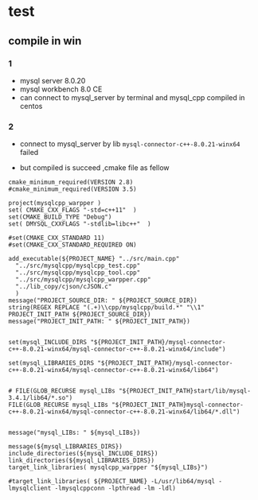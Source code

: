 # test


## compile in win
### 1
- mysql server 8.0.20
- mysql workbench 8.0 CE
- can connect to mysql_server by terminal and mysql_cpp compiled in centos


### 2
- connect to mysql_server by lib `mysql-connector-c++-8.0.21-winx64` failed

- but compiled is succeed ,cmake file as fellow
```
cmake_minimum_required(VERSION 2.8)
#cmake_minimum_required(VERSION 3.5)

project(mysqlcpp_warpper )
set( CMAKE_CXX_FLAGS "-std=c++11"  )
set(CMAKE_BUILD_TYPE "Debug")
set( DMYSQL_CXXFLAGS "-stdlib=libc++"  )

#set(CMAKE_CXX_STANDARD 11)
#set(CMAKE_CXX_STANDARD_REQUIRED ON)

add_executable(${PROJECT_NAME} "../src/main.cpp"
  "../src/mysqlcpp/mysqlcpp_test.cpp"
  "../src/mysqlcpp/mysqlcpp_tool.cpp"
  "../src/mysqlcpp/mysqlcpp_warpper.cpp"
  "../lib_copy/cjson/cJSON.c"
  )
message("PROJECT_SOURCE_DIR: " ${PROJECT_SOURCE_DIR})
string(REGEX REPLACE "(.+)\\cpp/mysqlcpp/build.*" "\\1" PROJECT_INIT_PATH ${PROJECT_SOURCE_DIR})
message("PROJECT_INIT_PATH: " ${PROJECT_INIT_PATH})


set(mysql_INCLUDE_DIRS "${PROJECT_INIT_PATH}/mysql-connector-c++-8.0.21-winx64/mysql-connector-c++-8.0.21-winx64/include")

set(mysql_LIBRARIES_DIRS "${PROJECT_INIT_PATH}/mysql-connector-c++-8.0.21-winx64/mysql-connector-c++-8.0.21-winx64/lib64")


# FILE(GLOB_RECURSE mysql_LIBs "${PROJECT_INIT_PATH}start/lib/mysql-3.4.1/lib64/*.so")
FILE(GLOB_RECURSE mysql_LIBs "${PROJECT_INIT_PATH}mysql-connector-c++-8.0.21-winx64/mysql-connector-c++-8.0.21-winx64/lib64/*.dll")


message("mysql_LIBs: " ${mysql_LIBs})

message(${mysql_LIBRARIES_DIRS})
include_directories(${mysql_INCLUDE_DIRS})
link_directories(${mysql_LIBRARIES_DIRS})
target_link_libraries( mysqlcpp_warpper "${mysql_LIBs}")

#target_link_libraries( ${PROJECT_NAME} -L/usr/lib64/mysql -lmysqlclient -lmysqlcppconn -lpthread -lm -ldl)



```
